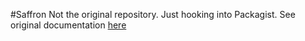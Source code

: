 #Saffron
Not the original repository. Just hooking into Packagist.
See original documentation [here](https://github.com/colindresj/saffron)
